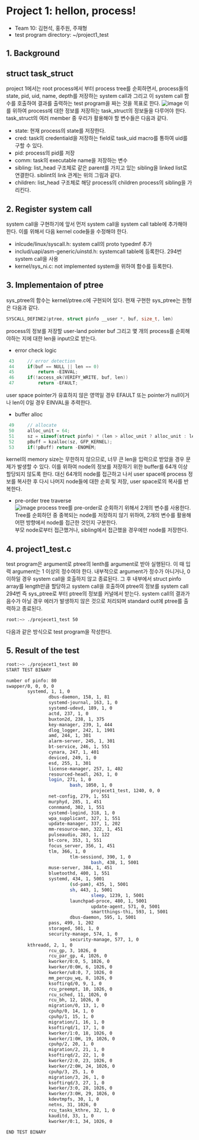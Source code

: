 # Project 1: hellon, process!
* Team 10: 김현석, 홍주원, 주재형
* test program directory: ~/project1_test

## 1. Background
## struct task_struct
project 1에서는 root process에서 부터 process tree를 순회하면서, process들의 state, pid, uid, name, depth를 저장하는 system call과 그리고 이 system call 함수를 호출하여 결과를 출력하는 test program을 짜는 것을 목표로 한다.
![image](https://user-images.githubusercontent.com/91672190/227708743-753bacc5-dabf-4047-86be-2ae908b86e2c.png)
이를 위하여 process에 대한 정보를 저장하는 task_struct의 정보들을 다루어야 한다. task_struct의 여러 member 중 우리가 활용해야 할 변수들은 다음과 같다.
* state: 현재 process의 state를 저장한다.
* cred: task의 credentiald을 저장하는 field로 task_uid macro를 통하여 uid를 구할 수 있다.
* pid: process의 pid를 저장
* comm: task의 executable name을 저장하는 변수
* sibling: list_head 구조체로 같은 parent를 가지고 있는 sibling을 linked list로 연결한다. siblint의 link 관계는 위의 그림과 같다.
* children: list_head 구조체로 해당 process의 children process의 sibling을 가리킨다.

## 2. Register system call
system call을 구현하기에 앞서 먼저 system call을 system call table에 추가해야 한다. 이를 위해서 다음 kernel code들을 수정해야 한다.
* inlcude/linux/syscall.h: system call의 proto typedmf 추가
* includ/uapi/asm-generic/uinstd.h: systemcall table에 등록한다. 294번 system call을 사용
* kernel/sys_ni.c: not implemented system을 위하여 함수를 등록한다.

## 3. Implementaion of ptree
sys_ptree의 함수는 kernel/ptree.c에 구현되어 있다. 현재 구현한 sys_ptree는 원형은 다음과 같다.
``` c
SYSCALL_DEFINE2(ptree, struct pinfo __user *, buf, size_t, len)
```
process의 정보를 저장할 user-land pointer buf 그리고 몇 개의 process를 순회해야하는 지에 대한 len을 input으로 받는다.
* error check logic
``` c
 43     // error detection
 44     if(buf == NULL || len == 0)
 45         return -EINVAL;
 46     if(!access_ok(VERIFY_WRITE, buf, len))
 47         return -EFAULT;
```
user space pointer가 유효하지 않은 영역일 경우 EFAULT 또는 pointer가 null이거나 len이 0일 경우 EINVAL을 추력한다.
* buffer alloc
```c
 49     // allocate
 50     alloc_unit = 64;
 51     sz = sizeof(struct pinfo) * (len > alloc_unit ? alloc_unit : len);
 52     pBuff = kzalloc(sz, GFP_KERNEL);
 53     if(!pBuff) return -ENOMEM;
```
kernel의 memory size는 무한하지 않으므로, 너무 큰 len을 입력으로 받았을 경우 문제가 발생할 수 있다. 이를 위하여 node의 정보를 저장하기 위한 buffer를 64개 이상 할당되지 않도록 한다. 대신 64개의 node를 접근하고 나서 user space에 process 정보를 복사한 후 다시 나머지 node들에 대한 순회 및 저장, user space로의 복사를 반복한다.
* pre-order tree traverse   
![image](https://user-images.githubusercontent.com/91672190/227717188-a43e45af-0310-4b62-890b-84fd15c67f06.png)
process tree를 pre-order로 순회하기 위해서 2개의 변수를 사용한다. Tree를 순회하던 중 중복되는 node를 저장하지 않기 위하여, 2개의 변수를 활용해 어떤 방향에서 node를 접근한 것인지 구분한다.   
부모 node로부터 접근했거나, sibling에서 접근했을 경우에만 node를 저장한다.

## 4. project1_test.c
test program은 argument로 ptree의 lenth를 argument로 받아 실행된다. 이 때 입력 argument는 1 이상의 정수여야 한다. 내부적으로 argument가 정수가 아니거나, 0 이하일 경우 system call을 호출하지 않고 종료된다.
그 후 내부에서 struct pinfo array를 length만큼 할당하고 system call을 호출하여 ptree의 정보를 system call 294번 즉 sys_ptree로 부터 ptree의 정보를 커널에서 받는다. 
system call의 결과가 음수가 아닐 경우 에러가 발생하지 않은 것으로 처리되며 standard out에 ptree를 출력하고 종료된다.

```bash
root:~> ./projecet1_test 50
```
다음과 같은 방식으로 test program을 작성한다.

## 5. Result of the test
```bash
root:~> ./projecet1_test 80
START TEST BINARY

number of pinfo: 80
swapper/0, 0, 0, 0
        systemd, 1, 1, 0
                dbus-daemon, 158, 1, 81
                systemd-journal, 163, 1, 0
                systemd-udevd, 189, 1, 0
                actd, 237, 1, 0
                buxton2d, 238, 1, 375
                key-manager, 239, 1, 444
                dlog_logger, 242, 1, 1901
                amd, 244, 1, 301
                alarm-server, 245, 1, 301
                bt-service, 246, 1, 551
                cynara, 247, 1, 401
                deviced, 249, 1, 0
                esd, 255, 1, 301
                license-manager, 257, 1, 402
                resourced-headl, 263, 1, 0
                login, 271, 1, 0
                        bash, 1050, 1, 0
                                projecet1_test, 1240, 0, 0
                net-config, 279, 1, 551
                murphyd, 285, 1, 451
                connmand, 302, 1, 551
                systemd-logind, 318, 1, 0
                wpa_supplicant, 327, 1, 551
                update-manager, 337, 1, 202
                mm-resource-man, 322, 1, 451
                pulseaudio, 283, 1, 122
                bt-core, 353, 1, 551
                focus_server, 356, 1, 451
                tlm, 366, 1, 0
                        tlm-sessiond, 390, 1, 0
                                bash, 438, 1, 5001
                muse-server, 384, 1, 451
                bluetoothd, 400, 1, 551
                systemd, 434, 1, 5001
                        (sd-pam), 435, 1, 5001
                        sh, 443, 1, 5001
                                sleep, 1239, 1, 5001
                        launchpad-proce, 480, 1, 5001
                                update-agent, 571, 0, 5001
                                smartthings-thi, 593, 1, 5001
                        dbus-daemon, 595, 1, 5001
                pass, 499, 1, 202
                storaged, 501, 1, 0
                security-manage, 574, 1, 0
                        security-manage, 577, 1, 0
        kthreadd, 2, 1, 0
                rcu_gp, 3, 1026, 0
                rcu_par_gp, 4, 1026, 0
                kworker/0:0, 5, 1026, 0
                kworker/0:0H, 6, 1026, 0
                kworker/u8:0, 7, 1026, 0
                mm_percpu_wq, 8, 1026, 0
                ksoftirqd/0, 9, 1, 0
                rcu_preempt, 10, 1026, 0
                rcu_sched, 11, 1026, 0
                rcu_bh, 12, 1026, 0
                migration/0, 13, 1, 0
                cpuhp/0, 14, 1, 0
                cpuhp/1, 15, 1, 0
                migration/1, 16, 1, 0
                ksoftirqd/1, 17, 1, 0
                kworker/1:0, 18, 1026, 0
                kworker/1:0H, 19, 1026, 0
                cpuhp/2, 20, 1, 0
                migration/2, 21, 1, 0
                ksoftirqd/2, 22, 1, 0
                kworker/2:0, 23, 1026, 0
                kworker/2:0H, 24, 1026, 0
                cpuhp/3, 25, 1, 0
                migration/3, 26, 1, 0
                ksoftirqd/3, 27, 1, 0
                kworker/3:0, 28, 1026, 0
                kworker/3:0H, 29, 1026, 0
                kdevtmpfs, 30, 1, 0
                netns, 31, 1026, 0
                rcu_tasks_kthre, 32, 1, 0
                kauditd, 33, 1, 0
                kworker/0:1, 34, 1026, 0

END TEST BINARY
```
